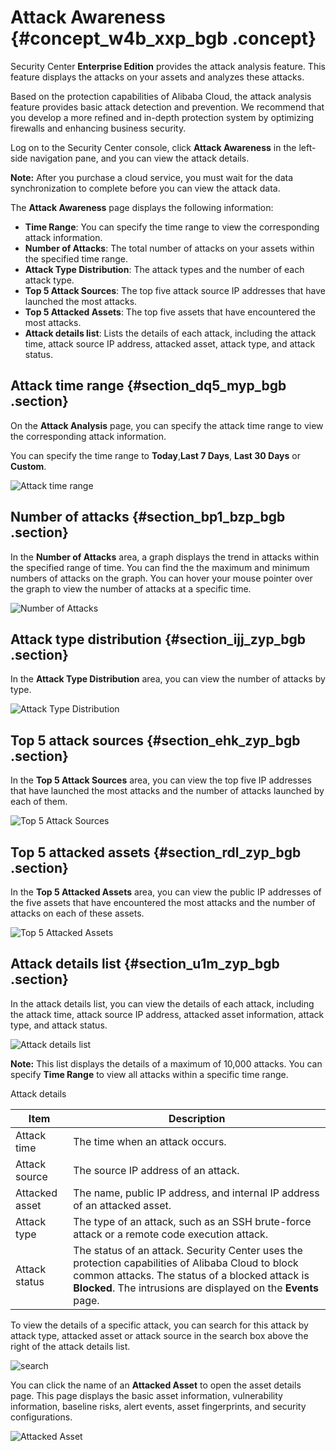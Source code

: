 # Attack Awareness {#concept_w4b_xxp_bgb .concept}

Security Center **Enterprise Edition** provides the attack analysis feature. This feature displays the attacks on your assets and analyzes these attacks.

Based on the protection capabilities of Alibaba Cloud, the attack analysis feature provides basic attack detection and prevention. We recommend that you develop a more refined and in-depth protection system by optimizing firewalls and enhancing business security.

Log on to the Security Center console, click **Attack Awareness** in the left-side navigation pane, and you can view the attack details.

**Note:** After you purchase a cloud service, you must wait for the data synchronization to complete before you can view the attack data.

The **Attack Awareness** page displays the following information:

-   **Time Range**: You can specify the time range to view the corresponding attack information.
-   **Number of Attacks**: The total number of attacks on your assets within the specified time range.
-   **Attack Type Distribution**: The attack types and the number of each attack type.
-   **Top 5 Attack Sources**: The top five attack source IP addresses that have launched the most attacks.
-   **Top 5 Attacked Assets**: The top five assets that have encountered the most attacks.
-   **Attack details list**: Lists the details of each attack, including the attack time, attack source IP address, attacked asset, attack type, and attack status.

## Attack time range {#section_dq5_myp_bgb .section}

On the **Attack Analysis** page, you can specify the attack time range to view the corresponding attack information.

You can specify the time range to **Today**,**Last 7 Days**, **Last 30 Days** or **Custom**.

![Attack time range](http://static-aliyun-doc.oss-cn-hangzhou.aliyuncs.com/assets/img/78510/156584111733920_en-US.png)

## Number of attacks {#section_bp1_bzp_bgb .section}

In the **Number of Attacks** area, a graph displays the trend in attacks within the specified range of time. You can find the the maximum and minimum numbers of attacks on the graph. You can hover your mouse pointer over the graph to view the number of attacks at a specific time.

![Number of Attacks](http://static-aliyun-doc.oss-cn-hangzhou.aliyuncs.com/assets/img/78510/156584111833921_en-US.png)

## Attack type distribution {#section_ijj_zyp_bgb .section}

In the **Attack Type Distribution** area, you can view the number of attacks by type.

![Attack Type Distribution](http://static-aliyun-doc.oss-cn-hangzhou.aliyuncs.com/assets/img/78510/156584111833922_en-US.png)

## Top 5 attack sources {#section_ehk_zyp_bgb .section}

In the **Top 5 Attack Sources** area, you can view the top five IP addresses that have launched the most attacks and the number of attacks launched by each of them.

![Top 5 Attack Sources](http://static-aliyun-doc.oss-cn-hangzhou.aliyuncs.com/assets/img/78510/156584111833923_en-US.png)

## Top 5 attacked assets {#section_rdl_zyp_bgb .section}

In the **Top 5 Attacked Assets** area, you can view the public IP addresses of the five assets that have encountered the most attacks and the number of attacks on each of these assets.

![Top 5 Attacked Assets](http://static-aliyun-doc.oss-cn-hangzhou.aliyuncs.com/assets/img/78510/156584111833925_en-US.png)

## Attack details list {#section_u1m_zyp_bgb .section}

In the attack details list, you can view the details of each attack, including the attack time, attack source IP address, attacked asset information, attack type, and attack status.

![Attack details list](http://static-aliyun-doc.oss-cn-hangzhou.aliyuncs.com/assets/img/78510/156584111833926_en-US.png)

**Note:** This list displays the details of a maximum of 10,000 attacks. You can specify **Time Range** to view all attacks within a specific time range.

Attack details

|Item|Description|
|----|-----------|
|Attack time|The time when an attack occurs.|
|Attack source|The source IP address of an attack.|
|Attacked asset|The name, public IP address, and internal IP address of an attacked asset.|
|Attack type|The type of an attack, such as an SSH brute-force attack or a remote code execution attack.|
|Attack status|The status of an attack. Security Center uses the protection capabilities of Alibaba Cloud to block common attacks. The status of a blocked attack is **Blocked**. The intrusions are displayed on the **Events** page.|

To view the details of a specific attack, you can search for this attack by attack type, attacked asset or attack source in the search box above the right of the attack details list.

![search](http://static-aliyun-doc.oss-cn-hangzhou.aliyuncs.com/assets/img/78510/156584111833927_en-US.png)

You can click the name of an **Attacked Asset** to open the asset details page. This page displays the basic asset information, vulnerability information, baseline risks, alert events, asset fingerprints, and security configurations.

![Attacked Asset](http://static-aliyun-doc.oss-cn-hangzhou.aliyuncs.com/assets/img/78510/156584111933928_en-US.png)

